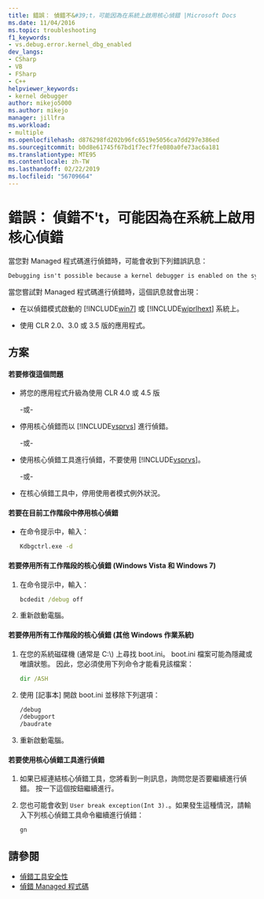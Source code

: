 ```yaml
---
title: 錯誤： 偵錯不&#39;t，可能因為在系統上啟用核心偵錯 |Microsoft Docs
ms.date: 11/04/2016
ms.topic: troubleshooting
f1_keywords:
- vs.debug.error.kernel_dbg_enabled
dev_langs:
- CSharp
- VB
- FSharp
- C++
helpviewer_keywords:
- kernel debugger
author: mikejo5000
ms.author: mikejo
manager: jillfra
ms.workload:
- multiple
ms.openlocfilehash: d876298fd202b96fc6519e5056ca7dd297e386ed
ms.sourcegitcommit: b0d8e61745f67bd1f7ecf7fe080a0fe73ac6a181
ms.translationtype: MTE95
ms.contentlocale: zh-TW
ms.lasthandoff: 02/22/2019
ms.locfileid: "56709664"
---
```

# <a name="error-debugging-isn39t-possible-because-a-kernel-debugger-is-enabled-on-the-system"></a>錯誤： 偵錯不&#39;t，可能因為在系統上啟用核心偵錯
當您對 Managed 程式碼進行偵錯時，可能會收到下列錯誤訊息：

```cmd
Debugging isn't possible because a kernel debugger is enabled on the system
```

 當您嘗試對 Managed 程式碼進行偵錯時，這個訊息就會出現：

- 在以偵錯模式啟動的 [!INCLUDE[win7](../debugger/includes/win7_md.md)] 或 [!INCLUDE[wiprlhext](../debugger/includes/wiprlhext_md.md)] 系統上。

- 使用 CLR 2.0、3.0 或 3.5 版的應用程式。

## <a name="solution"></a>方案

#### <a name="to-fix-this-problem"></a>若要修復這個問題

- 將您的應用程式升級為使用 CLR 4.0 或 4.5 版

   -或-

- 停用核心偵錯而以 [!INCLUDE[vsprvs](../code-quality/includes/vsprvs_md.md)] 進行偵錯。

   -或-

- 使用核心偵錯工具進行偵錯，不要使用 [!INCLUDE[vsprvs](../code-quality/includes/vsprvs_md.md)]。

   -或-

- 在核心偵錯工具中，停用使用者模式例外狀況。

#### <a name="to-disable-kernel-debugging-in-the-current-session"></a>若要在目前工作階段中停用核心偵錯

-   在命令提示中，輸入：

    ```cmd
    Kdbgctrl.exe -d
    ```

#### <a name="to-disable-kernel-debugging-for-all-sessions-windows-vista-and-windows-7"></a>若要停用所有工作階段的核心偵錯 (Windows Vista 和 Windows 7)

1.  在命令提示中，輸入：

    ```cmd
    bcdedit /debug off
    ```

2.  重新啟動電腦。

#### <a name="to-disable-kernel-debugging-for-all-sessions-other-windows-operating-systems"></a>若要停用所有工作階段的核心偵錯 (其他 Windows 作業系統)

1.  在您的系統磁碟機 (通常是 C:\\) 上尋找 boot.ini。 boot.ini 檔案可能為隱藏或唯讀狀態。 因此，您必須使用下列命令才能看見該檔案：

    ```cmd
    dir /ASH
    ```

2.  使用 [記事本] 開啟 boot.ini 並移除下列選項：

    ```cmd
    /debug
    /debugport
    /baudrate
    ```

3.  重新啟動電腦。

#### <a name="to-debug-with-the-kernel-debugger"></a>若要使用核心偵錯工具進行偵錯

1.  如果已經連結核心偵錯工具，您將看到一則訊息，詢問您是否要繼續進行偵錯。 按一下這個按鈕繼續進行。

2.  您也可能會收到 `User break exception(Int 3).`。如果發生這種情況，請輸入下列核心偵錯工具命令繼續進行偵錯：

     `gn`

## <a name="see-also"></a>請參閱
- [偵錯工具安全性](../debugger/debugger-security.md)
- [偵錯 Managed 程式碼](../debugger/debugging-managed-code.md)
